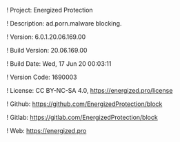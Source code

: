 ! Project: Energized Protection

! Description: ad.porn.malware blocking.

! Version: 6.0.1.20.06.169.00

! Build Version: 20.06.169.00

! Build Date: Wed, 17 Jun 20 00:03:11

! Version Code: 1690003

! License: CC BY-NC-SA 4.0, https://energized.pro/license

! Github: https://github.com/EnergizedProtection/block

! Gitlab: https://gitlab.com/EnergizedProtection/block


! Web: https://energized.pro
